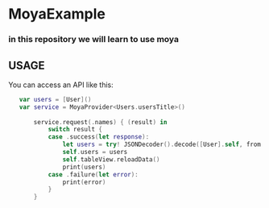 # MoyaExample

### in this repository we will learn to use moya

## USAGE

 You can access an API like this:
 
 ```swift
    var users = [User]()
    var service = MoyaProvider<Users.usersTitle>()
        
        service.request(.names) { (result) in
            switch result {
            case .success(let response):
                let users = try! JSONDecoder().decode([User].self, from: response.data)
                self.users = users
                self.tableView.reloadData()
                print(users)
            case .failure(let error):
                print(error)
            }
        }
 
 

